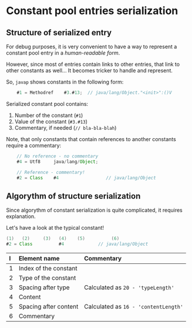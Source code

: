 # Constant pool entries serialization

## Structure of serialized entry
For debug purposes, it is very convenient to have a way to represent a constant pool entry in a *human-readable form*.

However, since most of entries contain links to other entries, that link to other constants as well... It becomes tricker to handle and represent.

So, `javap` shows constants in the following form:
```java
    #1 = Methodref    #3.#13;  // java/lang/Object."<init>":()V
```
Serialized constant pool contains:
1. Number of the constant (`#1`)
2. Value of the constant  (`#3.#13`)
3. Commentary, if needed  (`// bla-bla-blah`)

Note, that only constants that contain references to another constants require a commentary:
```java
    // No reference - no commentary
    #4 = Utf8     java/lang/Object;

    // Reference - commentary!
    #2 = Class    #4                  // java/lang/Object
```

## Algorythm of structure serialization
Since algorythm of constant serialization is quite complicated, it requires explanation.

Let's have a look at the typical constant!
```java
(1)   (2)     (3)   (4)    (5)          (6)
#2 = Class          #4             // java/lang/Object
```
| I    | Element name          | Commentary                           |
| :--- | :-------------------- | :----------------------------------- |
| 1    | Index of the constant |                                      |
| 2    | Type of the constant  |                                      |
| 3    | Spacing after type    | Calculated as `20 - 'typeLength'`    |
| 4    | Content               |                                      |
| 5    | Spacing after content | Calculated as `16 - 'contentLength'` |
| 6    | Commentary            |                                      |
